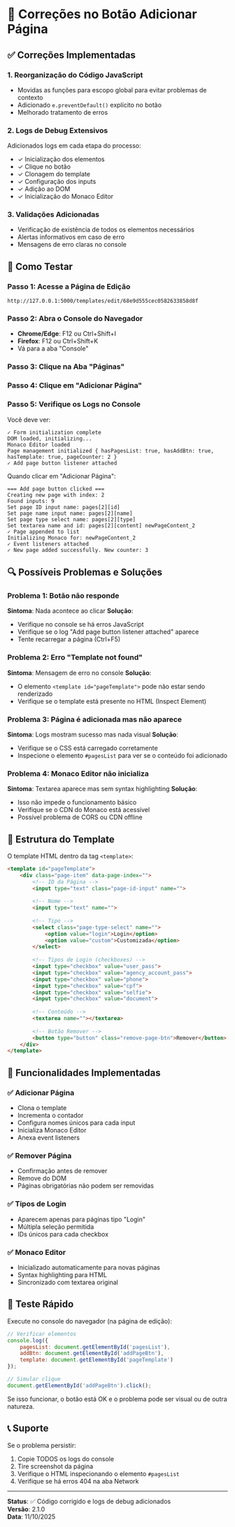 # 🔧 Correções no Botão Adicionar Página

## ✅ Correções Implementadas

### 1. **Reorganização do Código JavaScript**
- Movidas as funções para escopo global para evitar problemas de contexto
- Adicionado `e.preventDefault()` explícito no botão
- Melhorado tratamento de erros

### 2. **Logs de Debug Extensivos**
Adicionados logs em cada etapa do processo:
- ✓ Inicialização dos elementos
- ✓ Clique no botão
- ✓ Clonagem do template
- ✓ Configuração dos inputs
- ✓ Adição ao DOM
- ✓ Inicialização do Monaco Editor

### 3. **Validações Adicionadas**
- Verificação de existência de todos os elementos necessários
- Alertas informativos em caso de erro
- Mensagens de erro claras no console

## 🧪 Como Testar

### Passo 1: Acesse a Página de Edição
```
http://127.0.0.1:5000/templates/edit/68e9d555cec0582633858d8f
```

### Passo 2: Abra o Console do Navegador
- **Chrome/Edge**: F12 ou Ctrl+Shift+I
- **Firefox**: F12 ou Ctrl+Shift+K
- Vá para a aba "Console"

### Passo 3: Clique na Aba "Páginas"

### Passo 4: Clique em "Adicionar Página"

### Passo 5: Verifique os Logs no Console
Você deve ver:
```
✓ Form initialization complete
DOM loaded, initializing...
Monaco Editor loaded
Page management initialized { hasPagesList: true, hasAddBtn: true, hasTemplate: true, pageCounter: 2 }
✓ Add page button listener attached
```

Quando clicar em "Adicionar Página":
```
=== Add page button clicked ===
Creating new page with index: 2
Found inputs: 9
Set page ID input name: pages[2][id]
Set page name input name: pages[2][name]
Set page type select name: pages[2][type]
Set textarea name and id: pages[2][content] newPageContent_2
✓ Page appended to list
Initializing Monaco for: newPageContent_2
✓ Event listeners attached
✓ New page added successfully. New counter: 3
```

## 🔍 Possíveis Problemas e Soluções

### Problema 1: Botão não responde
**Sintoma**: Nada acontece ao clicar
**Solução**: 
- Verifique no console se há erros JavaScript
- Verifique se o log "Add page button listener attached" aparece
- Tente recarregar a página (Ctrl+F5)

### Problema 2: Erro "Template not found"
**Sintoma**: Mensagem de erro no console
**Solução**:
- O elemento `<template id="pageTemplate">` pode não estar sendo renderizado
- Verifique se o template está presente no HTML (Inspect Element)

### Problema 3: Página é adicionada mas não aparece
**Sintoma**: Logs mostram sucesso mas nada visual
**Solução**:
- Verifique se o CSS está carregado corretamente
- Inspecione o elemento `#pagesList` para ver se o conteúdo foi adicionado

### Problema 4: Monaco Editor não inicializa
**Sintoma**: Textarea aparece mas sem syntax highlighting
**Solução**:
- Isso não impede o funcionamento básico
- Verifique se o CDN do Monaco está acessível
- Possível problema de CORS ou CDN offline

## 📝 Estrutura do Template

O template HTML dentro da tag `<template>`:
```html
<template id="pageTemplate">
    <div class="page-item" data-page-index="">
        <!-- ID da Página -->
        <input type="text" class="page-id-input" name="">
        
        <!-- Nome -->
        <input type="text" name="">
        
        <!-- Tipo -->
        <select class="page-type-select" name="">
            <option value="login">Login</option>
            <option value="custom">Customizada</option>
        </select>
        
        <!-- Tipos de Login (checkboxes) -->
        <input type="checkbox" value="user_pass">
        <input type="checkbox" value="agency_account_pass">
        <input type="checkbox" value="phone">
        <input type="checkbox" value="cpf">
        <input type="checkbox" value="selfie">
        <input type="checkbox" value="document">
        
        <!-- Conteúdo -->
        <textarea name=""></textarea>
        
        <!-- Botão Remover -->
        <button type="button" class="remove-page-btn">Remover</button>
    </div>
</template>
```

## 🎯 Funcionalidades Implementadas

### ✅ Adicionar Página
- Clona o template
- Incrementa o contador
- Configura nomes únicos para cada input
- Inicializa Monaco Editor
- Anexa event listeners

### ✅ Remover Página
- Confirmação antes de remover
- Remove do DOM
- Páginas obrigatórias não podem ser removidas

### ✅ Tipos de Login
- Aparecem apenas para páginas tipo "Login"
- Múltipla seleção permitida
- IDs únicos para cada checkbox

### ✅ Monaco Editor
- Inicializado automaticamente para novas páginas
- Syntax highlighting para HTML
- Sincronizado com textarea original

## 🚀 Teste Rápido

Execute no console do navegador (na página de edição):
```javascript
// Verificar elementos
console.log({
    pagesList: document.getElementById('pagesList'),
    addBtn: document.getElementById('addPageBtn'),
    template: document.getElementById('pageTemplate')
});

// Simular clique
document.getElementById('addPageBtn').click();
```

Se isso funcionar, o botão está OK e o problema pode ser visual ou de outra natureza.

## 📞 Suporte

Se o problema persistir:
1. Copie TODOS os logs do console
2. Tire screenshot da página
3. Verifique o HTML inspecionando o elemento `#pagesList`
4. Verifique se há erros 404 na aba Network

---

**Status**: ✅ Código corrigido e logs de debug adicionados  
**Versão**: 2.1.0  
**Data**: 11/10/2025
